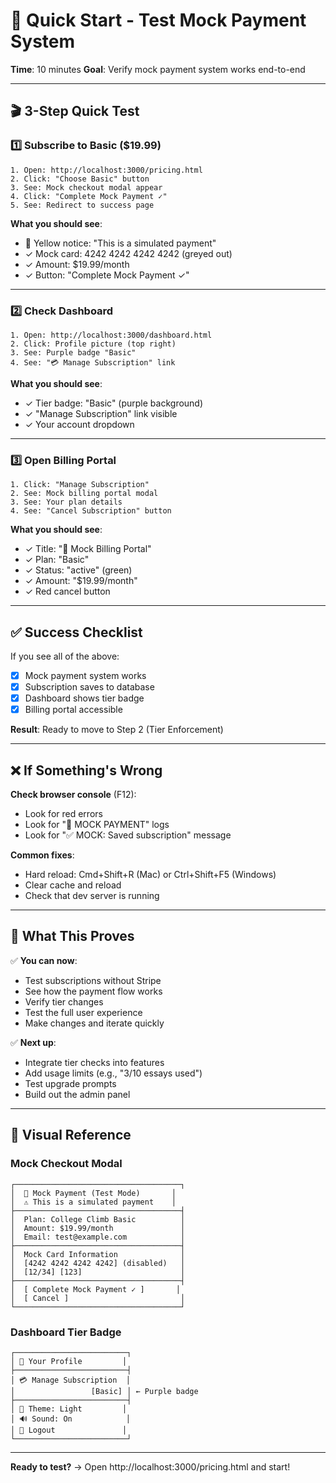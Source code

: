 # 🚀 Quick Start - Test Mock Payment System

**Time**: 10 minutes
**Goal**: Verify mock payment system works end-to-end

---

## 🎬 3-Step Quick Test

### 1️⃣ Subscribe to Basic ($19.99)
```
1. Open: http://localhost:3000/pricing.html
2. Click: "Choose Basic" button
3. See: Mock checkout modal appear
4. Click: "Complete Mock Payment ✓"
5. See: Redirect to success page
```

**What you should see**:
- 🧪 Yellow notice: "This is a simulated payment"
- ✓ Mock card: 4242 4242 4242 4242 (greyed out)
- ✓ Amount: $19.99/month
- ✓ Button: "Complete Mock Payment ✓"

---

### 2️⃣ Check Dashboard
```
1. Open: http://localhost:3000/dashboard.html
2. Click: Profile picture (top right)
3. See: Purple badge "Basic"
4. See: "💳 Manage Subscription" link
```

**What you should see**:
- ✓ Tier badge: "Basic" (purple background)
- ✓ "Manage Subscription" link visible
- ✓ Your account dropdown

---

### 3️⃣ Open Billing Portal
```
1. Click: "Manage Subscription"
2. See: Mock billing portal modal
3. See: Your plan details
4. See: "Cancel Subscription" button
```

**What you should see**:
- ✓ Title: "🧪 Mock Billing Portal"
- ✓ Plan: "Basic"
- ✓ Status: "active" (green)
- ✓ Amount: "$19.99/month"
- ✓ Red cancel button

---

## ✅ Success Checklist

If you see all of the above:
- [x] Mock payment system works
- [x] Subscription saves to database
- [x] Dashboard shows tier badge
- [x] Billing portal accessible

**Result**: Ready to move to Step 2 (Tier Enforcement)

---

## ❌ If Something's Wrong

**Check browser console** (F12):
- Look for red errors
- Look for "🧪 MOCK PAYMENT" logs
- Look for "✅ MOCK: Saved subscription" message

**Common fixes**:
- Hard reload: Cmd+Shift+R (Mac) or Ctrl+Shift+F5 (Windows)
- Clear cache and reload
- Check that dev server is running

---

## 🎯 What This Proves

✅ **You can now**:
- Test subscriptions without Stripe
- See how the payment flow works
- Verify tier changes
- Test the full user experience
- Make changes and iterate quickly

✅ **Next up**:
- Integrate tier checks into features
- Add usage limits (e.g., "3/10 essays used")
- Test upgrade prompts
- Build out the admin panel

---

## 📸 Visual Reference

### Mock Checkout Modal
```
┌─────────────────────────────────────┐
│  🧪 Mock Payment (Test Mode)       │
│  ⚠️ This is a simulated payment    │
├─────────────────────────────────────┤
│  Plan: College Climb Basic          │
│  Amount: $19.99/month               │
│  Email: test@example.com            │
├─────────────────────────────────────┤
│  Mock Card Information              │
│  [4242 4242 4242 4242] (disabled)   │
│  [12/34] [123]                      │
├─────────────────────────────────────┤
│  [ Complete Mock Payment ✓ ]       │
│  [ Cancel ]                         │
└─────────────────────────────────────┘
```

### Dashboard Tier Badge
```
┌─────────────────────────┐
│ 👤 Your Profile         │
├─────────────────────────┤
│ 💳 Manage Subscription  │
│                 [Basic] │ ← Purple badge
├─────────────────────────┤
│ 🎨 Theme: Light         │
│ 🔊 Sound: On            │
│ 🚪 Logout               │
└─────────────────────────┘
```

---

**Ready to test?** → Open http://localhost:3000/pricing.html and start!
